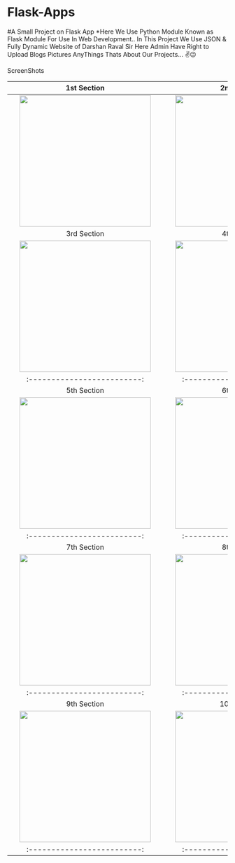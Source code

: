 # Flask-Apps
#A Small Project on Flask App
*Here We Use Python Module Known as Flask Module For Use In Web Development.. 
In This Project We Use JSON & Fully Dynamic Website of Darshan Raval Sir Here Admin Have Right to Upload Blogs Pictures AnyThings Thats About Our Projects... ✌😉


ScreenShots

  1st Section              |  2nd Section
:-------------------------:|:-------------------------:
<img style="width:300px;" hspace="20" src="https://user-images.githubusercontent.com/30976812/147370006-12e6e0a4-31cb-4f50-b3d4-5b38ddfe27e3.png">  |  <img style="width:300px;" hspace="20" src="https://user-images.githubusercontent.com/30976812/147370056-9bf95a6e-4779-463b-aa51-3a81edc7093f.png">
         3rd Section       | 4th  Section
<img style="width:300px;" hspace="20" src="https://user-images.githubusercontent.com/30976812/147369993-83c868c6-267b-4185-8bfc-a4c1bcb3bdf2.png">  |  <img style="width:300px;" hspace="20" src="https://user-images.githubusercontent.com/30976812/147369995-84e9e056-3fd5-4294-892c-ab5872eadf0c.png">
:-------------------------:|:-------------------------:
         5th Section       |  6th Section
<img style="width:300px;" hspace="20" src="https://user-images.githubusercontent.com/30976812/147369999-01a5880b-d5be-47d2-b6c8-75a62b6a5114.png">  |  <img style="width:300px;" hspace="20" src="https://user-images.githubusercontent.com/30976812/147370000-760c34ca-fead-4725-a79a-0168708cb2b7.png">
:-------------------------:|:-------------------------:
         7th Section       |  8th Section
<img style="width:300px;" hspace="20" src="https://user-images.githubusercontent.com/30976812/147370001-7e83fa09-4fb6-42b3-94e0-07a8085d3242.png">  |  <img style="width:300px;" hspace="20" src="https://user-images.githubusercontent.com/30976812/147370004-5cc3b7fc-0ff1-42ce-8cc0-2998099cd8a9.png">
:-------------------------:|:-------------------------:
         9th Section       |  10th Section
<img style="width:300px;" hspace="20" src="https://user-images.githubusercontent.com/30976812/147370005-0bb04bbe-13b2-4f0b-9930-a2851647a909.png">  |  <img style="width:300px;" hspace="20" src="https://user-images.githubusercontent.com/30976812/147370037-8eb44477-166c-4ca3-80e1-3838f3977ee4.png">
:-------------------------:|:-------------------------:



